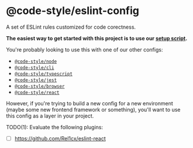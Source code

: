 # @code-style/eslint-config

A set of ESLint rules customized for code corectness.

**The easiest way to get started with this project is to use our [setup script](https://www.npmjs.com/package/@code-style/create-configs).**

You're probably looking to use this with one of our other configs:

-   [`@code-style/node`](../eslint-config-node/README.md)
-   [`@code-style/cli`](../eslint-config-cli/README.md)
-   [`@code-style/typescript`](../eslint-config-typescript/README.md)
-   [`@code-style/jest`](../eslint-config-jest/README.md)
-   [`@code-style/browser`](../eslint-config-browser/README.md)
-   [`@code-style/react`](../eslint-config-react/README.md)

However, if you're trying to build a new config for a new environment (maybe some new frontend framework or something), you'll want to use this config as a layer in your project.

TODO(1): Evaluate the following plugins:

-   [ ] https://github.com/Rel1cx/eslint-react
